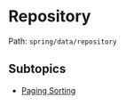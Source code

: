 # Repository

Path: `spring/data/repository`

## Subtopics
- [Paging Sorting](./paging_sorting/README.md)
